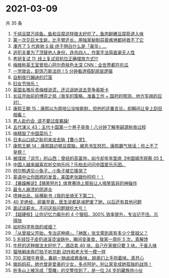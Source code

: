 # 2021-03-09

共 35 条

<!-- BEGIN ZHIHUVIDEO -->
<!-- 最后更新时间 Tue Mar 09 2021 20:09:02 GMT+0800 (China Standard Time) -->
1. [千炖豆腐万炖鱼，鱼和豆腐这样做太好吃了，鱼肉鲜嫩豆腐筋道入味](https://www.zhihu.com/zvideo/1352555118852767744)
1. [第一次见巨大生蚝，比手臂还长，用独家秘制蒜蓉酱烤都拯救不了它](https://www.zhihu.com/zvideo/1352005710180397056)
1. [凑齐了 5 代奔驰 S 级 终于明白什么是「豪华」…](https://www.zhihu.com/zvideo/1352369867841028096)
1. [逃犯夫妻为了顶替他人身份，连杀四人，作案手法简直毫无人性](https://www.zhihu.com/zvideo/1350514595220606976)
1. [考研复试 11: 线上复试双机位正确摆放方式!!!](https://www.zhihu.com/zvideo/1352334292324818944)
1. [梅根称英王室曾担心阿尔奇肤色太深  CNN：全世界都在吃瓜](https://www.zhihu.com/zvideo/1352335812453883904)
1. [一学就会，配饰万能法则！5 分钟看透搭配底层逻辑](https://www.zhihu.com/zvideo/1352613557331226624)
1. [自制夜行蹦迪的灯笼](https://www.zhihu.com/zvideo/1352692191471583234)
1. [妇女节快乐！](https://www.zhihu.com/zvideo/1352306200596422656)
1. [英国名嘴斥责梅根说谎，还讥讽她该去竞争奥斯卡](https://www.zhihu.com/zvideo/1352610838050660352)
1. [长征开始前的博弈之局（我军的策略、准备工作 + 国府的预测、地方军阀的应对）](https://www.zhihu.com/zvideo/1352279720633978880)
1. [康熙王朝 15：康熙以为周培公没啥能耐，但他的这番言论，却瞬间让皇上刮目相看！](https://www.zhihu.com/zvideo/1352342673047564288)
1. [男人赴约会, 请不要过度暴躁!](https://www.zhihu.com/zvideo/1352574148783329281)
1. [五代演义 43：五代十国第一个养子皇帝！八分钟了解李嗣源称帝过程](https://www.zhihu.com/zvideo/1351900881667911680)
1. [味精毁了中国菜吗？](https://www.zhihu.com/zvideo/1352542234861010944)
1. [日本山口组之耻的来龙去脉【曹小灵】](https://www.zhihu.com/zvideo/1352368607880445952)
1. [康熙王朝 14：康熙路边喝豆腐脑，被恶书生怒怼，康熙霸气放话：你上不了皇榜！](https://www.zhihu.com/zvideo/1352194287807995904)
1. [被煤炭「诅咒」的山西：曾经的高富帅，如今却年年垫底【中国城市观察 05 】](https://www.zhihu.com/zvideo/1352227025021730816)
1. [中国人越来越喜欢听交响乐吗？乐柏去问问中国爱乐乐团。](https://www.zhihu.com/zvideo/1352226738114617344)
1. [柯尔鸭遇见小兔子，小兔子被它揍哭了](https://www.zhihu.com/zvideo/1351932528337657856)
1. [英语中让你困惑的发音，美国老张跟你捋捋！！](https://www.zhihu.com/zvideo/1352399858612002816)
1. [【暴躁解说】【搞笑短片】体育赛场上那些让人啼笑皆非的神操作](https://www.zhihu.com/zvideo/1351955666387542016)
1. [最令人崩溃的阴道炎](https://www.zhihu.com/zvideo/1352265859889537024)
1. [喷神出品，纵横新书《我的坐骑天下第二》](https://www.zhihu.com/zvideo/1352425084343279616)
1. [40 岁绝经，卵巢早衰，医生说都是减肥害了她，以后还有其他问题](https://www.zhihu.com/zvideo/1352008714686287872)
1. [面试谈薪水，不问这些问题就吃大亏！](https://www.zhihu.com/zvideo/1352233130632298496)
1. [【超硬核】让你记忆力飙升的 4 个狠招，300% 效率提升，专治记不住、忘得快](https://www.zhihu.com/zvideo/1352257229807050752)
1. [如何科学有效的戒烟？](https://www.zhihu.com/zvideo/1352280690461966336)
1. [「从曾祖父开始，专治这种病」，「神医」张文荣到底有多少个曾祖父？](https://www.zhihu.com/zvideo/1352533814489686017)
1. [5 毛钱饺子皮扔进滚烫油锅中，瞬间变美食，我家一周吃 5 次，真解馋](https://www.zhihu.com/zvideo/1352191223944314881)
1. [牛肝的这种做法太好吃了，酒店卖 40 块，自己在家做只要 3 块，干香入味](https://www.zhihu.com/zvideo/1351552497035743232)
1. [猫咪躺床角打拍子听京剧 动作和老大爷一模一样](https://www.zhihu.com/zvideo/1351986392386514944)
1. [700 买根牛脊骨，春姐一锅卤成酱香味，姐弟们上手抱着啃，真开心](https://www.zhihu.com/zvideo/1352213174540746752)
1. [做妈妈前，她也曾是爱美的少女，多点呵护，别让家变成她孤独的战场！](https://www.zhihu.com/zvideo/1351879184311046144)
1. [折多山上被冻成「雪雕」的交警找到了，是一位 24 岁的藏族帅小伙](https://www.zhihu.com/zvideo/1352362505797369856)
<!-- END ZHIHUVIDEO -->
